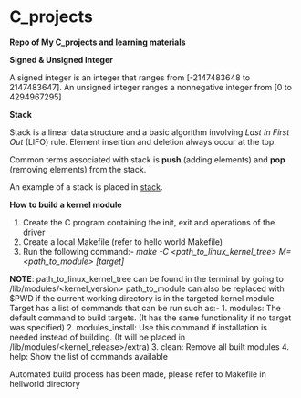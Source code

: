 # C_projects

**Repo of My C_projects and learning materials**

  **Signed & Unsigned Integer**
  
  A signed integer is an integer that ranges from [-2147483648 to 2147483647]. An unsigned integer ranges a nonnegative integer from [0 to 4294967295]

  **Stack**
  
  Stack is a linear data structure and a basic algorithm involving _Last In First Out_ (LIFO) rule. Element insertion and deletion always occur at the top. 

  Common terms associated with stack is **push** (adding elements) and **pop** (removing elements) from the stack.

  An example of a stack is placed in [stack](https://github.com/ijulipan/C_projects/blob/main/learn/c_concepts/stack.c).

**How to build a kernel module**

1. Create the C program containing the init, exit and operations of the driver
2. Create a local Makefile (refer to hello world Makefile)
3. Run the following command:-
_make -C <path_to_linux_kernel_tree> M=<path_to_module> [target]_

**NOTE**: path_to_linux_kernel_tree can be found in the terminal by going to /lib/modules/<kernel_version>
      path_to_module can also be replaced with $PWD if the current working directory is in the targeted kernel module
      Target has a list of commands that can be run such as:-
        1. modules: The default command to build targets. (It has the same functionality if no target was specified)
        2. modules_install: Use this command if installation is needed instead of building. (It will be placed in /lib/modules/<kernel_release>/extra)
        3. clean: Remove all built modules
        4. help: Show the list of commands available

Automated build process has been made, please refer to Makefile in hellworld directory
